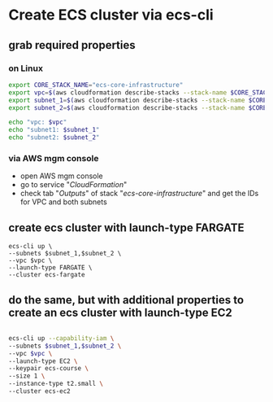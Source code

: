 # Create ECS cluster via ecs-cli

## grab required properties

### on Linux

```bash
export CORE_STACK_NAME="ecs-core-infrastructure"
export vpc=$(aws cloudformation describe-stacks --stack-name $CORE_STACK_NAME --query 'Stacks[0].Outputs[?OutputKey==`VpcId`].OutputValue' --output text)
export subnet_1=$(aws cloudformation describe-stacks --stack-name $CORE_STACK_NAME --query 'Stacks[0].Outputs[?OutputKey==`PublicSubnetOne`].OutputValue' --output text)
export subnet_2=$(aws cloudformation describe-stacks --stack-name $CORE_STACK_NAME --query 'Stacks[0].Outputs[?OutputKey==`PublicSubnetTwo`].OutputValue' --output text)

echo "vpc: $vpc"
echo "subnet1: $subnet_1"
echo "subnet2: $subnet_2"

```

### via AWS mgm console

* open AWS mgm console
* go to service "_CloudFormation_"
* check tab "_Outputs_" of stack "_ecs-core-infrastructure_" and get the IDs for VPC and both subnets

## create ecs cluster with launch-type FARGATE

```
ecs-cli up \
--subnets $subnet_1,$subnet_2 \
--vpc $vpc \
--launch-type FARGATE \
--cluster ecs-fargate
```

## do the same, but with additional properties to create an ecs cluster with launch-type EC2

```bash

ecs-cli up --capability-iam \
--subnets $subnet_1,$subnet_2 \
--vpc $vpc \
--launch-type EC2 \
--keypair ecs-course \
--size 1 \
--instance-type t2.small \
--cluster ecs-ec2
```
